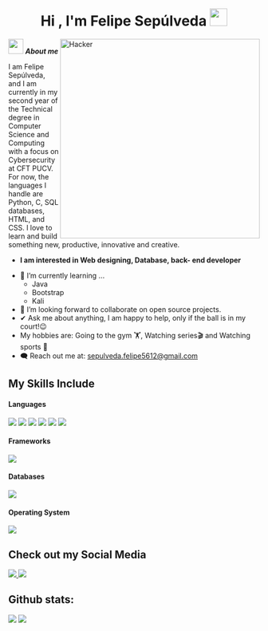 <h1 align="center">Hi , I'm Felipe Sepúlveda <img src="https://media.giphy.com/media/hvRJCLFzcasrR4ia7z/giphy.gif" width="35"></h1>
<img align="right" width=400px alt="Hacker" src="https://media4.giphy.com/media/v1.Y2lkPTc5MGI3NjExZHZlZGoxY2gxenk2a2dlZHRmYTF3OTBndTVvOGo4anYwNXZlNHVweCZlcD12MV9pbnRlcm5hbF9naWZfYnlfaWQmY3Q9Zw/MD0svLSDeudszrNrp0/giphy.gif" />

<img src="https://media.giphy.com/media/ObNTw8Uzwy6KQ/giphy.gif" width="30px">&nbsp;***About me***

I am Felipe Sepúlveda, and I am currently in my second year of the Technical degree in Computer Science and Computing with a focus on Cybersecurity at CFT PUCV. For now, the languages I handle are Python, C, SQL databases, HTML, and CSS. I love to learn and build something new, productive, innovative and creative.
* **I am interested in Web designing, Database, back- end developer**
- 🌱 I’m currently learning ...
  - Java
  - Bootstrap
  - Kali
- 👯 I’m looking forward to collaborate on open source projects.
- ✔ Ask me about anything, I am happy to help, only if the ball is in my court!😉<br>
- My hobbies are:
Going to the gym 🏋️,
Watching series🎬 and
Watching sports 🏅
- 🗨️ Reach out me at: sepulveda.felipe5612@gmail.com

## My Skills Include

<h4> Languages </h4>
<span> 
  <img src="https://img.shields.io/badge/HTML5-E34F26?style=for-the-badge&logo=html5&logoColor=white">
  <img src="https://img.shields.io/badge/css3-%231572B6.svg?style=for-the-badge&logo=css3&logoColor=white">
  <img src="https://img.shields.io/badge/python-3670A0?style=for-the-badge&logo=python&logoColor=ffdd54">
  <img src="https://img.shields.io/badge/C-00599C?style=for-the-badge&logo=c&logoColor=white">
  <img src="https://img.shields.io/badge/php-%23777BB4.svg?style=for-the-badge&logo=php&logoColor=white">
  <img src="https://img.shields.io/badge/c%23-%23239120.svg?style=for-the-badge&logo=csharp&logoColor=white">
</span>

<h4> Frameworks </h4>
<span>
  <img src="https://img.shields.io/badge/WordPress-%23117AC9.svg?style=for-the-badge&logo=WordPress&logoColor=white">
</span>

<h4> Databases </h4>
<span>
  <img src="https://img.shields.io/badge/MySQL-00000F?style=for-the-badge&logo=mysql&logoColor=white">
</span>

<h4> Operating System </h4>
<span>
  <img src="https://img.shields.io/badge/Kali-268BEE?style=for-the-badge&logo=kalilinux&logoColor=white">
</span>

## Check out my Social Media

<a href ="https://www.instagram.com/pipe_sepulveda8/">
  <img src="https://img.shields.io/badge/Instagram-%23E4405F.svg?style=for-the-badge&logo=Instagram&logoColor=white">
</a>
<a href="https://www.twitch.tv/fuljai">
  <img src="https://img.shields.io/badge/Twitch-%239146FF.svg?style=for-the-badge&logo=Twitch&logoColor=white">
</a>

<h2>Github stats:</h2> 

[![](https://github-readme-stats.vercel.app/api?username=fuljai&show_icons=true&theme=tokyonight&hide_border=true&locale=en)](https://github.com/Fuljai)
[![](https://github-readme-streak-stats.herokuapp.com/?user=fuljai&theme=material-palenight)](https://github.com/Fuljai)
</div>
